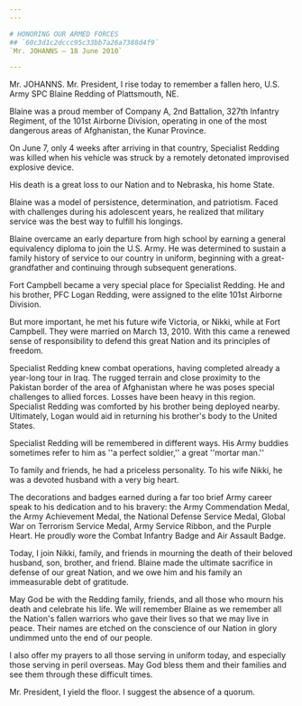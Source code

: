 ```yaml
---
---

# HONORING OUR ARMED FORCES
## `60c3d1c2dccc95c33bb7a26a7388d4f9`
`Mr. JOHANNS — 18 June 2010`

---
```



Mr. JOHANNS. Mr. President, I rise today to remember a fallen hero, 
U.S. Army SPC Blaine Redding of Plattsmouth, NE.

Blaine was a proud member of Company A, 2nd Battalion, 327th Infantry 
Regiment, of the 101st Airborne Division, operating in one of the most 
dangerous areas of Afghanistan, the Kunar Province.

On June 7, only 4 weeks after arriving in that country, Specialist 
Redding was killed when his vehicle was struck by a remotely detonated 
improvised explosive device.

His death is a great loss to our Nation and to Nebraska, his home 
State.

Blaine was a model of persistence, determination, and patriotism. 
Faced with challenges during his adolescent years, he realized that 
military service was the best way to fulfill his longings.

Blaine overcame an early departure from high school by earning a 
general equivalency diploma to join the U.S. Army. He was determined to 
sustain a family history of service to our country in uniform, 
beginning with a great-grandfather and continuing through subsequent 
generations.

Fort Campbell became a very special place for Specialist Redding. He 
and his brother, PFC Logan Redding, were assigned to the elite 101st 
Airborne Division.

But more important, he met his future wife Victoria, or Nikki, while 
at Fort Campbell. They were married on March 13, 2010. With this came a 
renewed sense of responsibility to defend this great Nation and its 
principles of freedom.

Specialist Redding knew combat operations, having completed already a 
year-long tour in Iraq. The rugged terrain and close proximity to the 
Pakistan border of the area of Afghanistan where he was poses special 
challenges to allied forces. Losses have been heavy in this region. 
Specialist Redding was comforted by his brother being deployed nearby. 
Ultimately, Logan would aid in returning his brother's body to the 
United States.

Specialist Redding will be remembered in different ways. His Army 
buddies sometimes refer to him as ''a perfect soldier,'' a great 
''mortar man.''

To family and friends, he had a priceless personality. To his wife 
Nikki, he was a devoted husband with a very big heart.

The decorations and badges earned during a far too brief Army career 
speak to his dedication and to his bravery: the Army Commendation 
Medal, the Army Achievement Medal, the National Defense Service Medal, 
Global War on Terrorism Service Medal, Army Service Ribbon, and the 
Purple Heart. He proudly wore the Combat Infantry Badge and Air Assault 
Badge.

Today, I join Nikki, family, and friends in mourning the death of 
their beloved husband, son, brother, and friend. Blaine made the 
ultimate sacrifice in defense of our great Nation, and we owe him and 
his family an immeasurable debt of gratitude.

May God be with the Redding family, friends, and all those who mourn 
his death and celebrate his life. We will remember Blaine as we 
remember all the Nation's fallen warriors who gave their lives so that 
we may live in peace. Their names are etched on the conscience of our 
Nation in glory undimmed unto the end of our people.

I also offer my prayers to all those serving in uniform today, and 
especially those serving in peril overseas. May God bless them and 
their families and see them through these difficult times.

Mr. President, I yield the floor. I suggest the absence of a quorum.